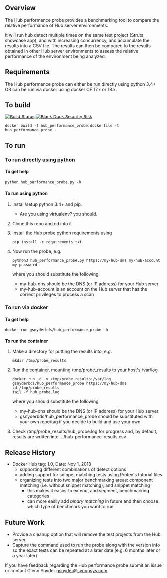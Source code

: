 ## Overview
The Hub performance probe provides a benchmarking tool to compare the relative performance of Hub server environments.

It will run hub detect multiple times on the same test project (Struts showcase app), and with increasing concurrency, and accumulate the results into a CSV file. The results can then be compared to the results obtained in other Hub server environments to assess the relative performance of the environment being analyzed. 

## Requirements
The Hub performance probe can either be run directly using python 3.4+ OR can be run via docker using docker CE 17.x or 18.x.

## To build

[![Build Status](https://travis-ci.org/blackducksoftware/hub-performance-probe.svg?branch=master)](https://travis-ci.org/blackducksoftware/hub-performance-probe)
[![Black Duck Security Risk](https://copilot.blackducksoftware.com/github/repos/blackducksoftware/hub-performance-probe/branches/master/badge-risk.svg)](https://copilot.blackducksoftware.com/github/repos/blackducksoftware/hub-performance-probe/branches/master)

```
docker build -f hub_performance_probe.dockerfile -t hub_performance_probe .
```

## To run
### To run directly using python

#### To get help

```
python hub_performance_probe.py -h
```

#### To run using python

1. Install/setup python 3.4+ and pip. 
    * Are you using virtualenv? you should.

1. Clone this repo and cd into it

1. Install the Hub probe python requirements using 

    ```
    pip install -r requirements.txt
    ```

1. Now run the probe, e.g.

	```
	python3 hub_performance_probe.py https://my-hub-dns my-hub-account my-password
	```

    where you should substitute the following,

    * my-hub-dns should be the DNS (or IP address) for your Hub server
    * my-hub-account is an account on the Hub server that has the correct privileges to process a scan

### To run via docker

#### To get help

```
docker run gsnyderbds/hub_performance_probe -h
```

#### To run the container

1. Make a directory for putting the results into, e.g.

    ```
    mkdir /tmp/probe_results
    ```

1. Run the container, mounting /tmp/probe_results to your host's /var/log

    ```
    docker run -d -v /tmp/probe_results:/var/log gsnyderbds/hub_performance_probe https://my-hub-dns
    cd /tmp/probe_results
    tail -f hub_probe.log
    ```
     
    where you should substitute the following,

    * my-hub-dns should be the DNS (or IP address) for your Hub server
    * gsnyderbds/hub_performance_probe should be substituted with your own repo/tag if you decide to build and use your own

3. Check /tmp/probe_results/hub_probe.log for progress and, by default, results are written into .../hub-performance-results.csv

## Release History
* Docker Hub tag: 1.0, Date: Nov 1, 2018
    * supporting different combinations of detect options
    * adding support for snippet matching tests using Protex's tutorial files
    * organizing tests into two major benchmarking areas: component matching (i.e. without snippet matching), and snippet matching
        * this makes it easier to extend, and segment, benchmarking categories
        * can more easily add *binary matching* in future and then choose which type of benchmark you want to run

## Future Work
* Provide a cleanup option that will remove the test projects from the Hub server
* Capture the command used to run the probe along with the version info so the exact tests can be repeated at a later date (e.g. 6 months later or a year later)

If you have feedback regarding the Hub performance probe submit an issue or contact Glenn Snyder gsnyder@synopsys.com

